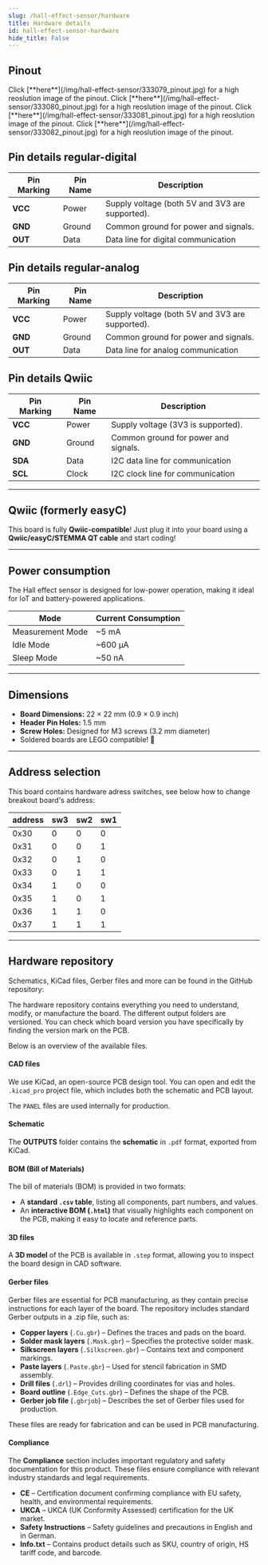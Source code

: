 ```yaml
---
slug: /hall-effect-sensor/hardware 
title: Hardware details
id: hall-effect-sensor-hardware 
hide_title: False
---
```


## Pinout

<CenteredImage src="/img/hall-effect-sensor/333079_pinout.jpg" alt="Pinout" />
Click [**here**](/img/hall-effect-sensor/333079_pinout.jpg) for a high reoslution image of the pinout.
<CenteredImage src="/img/hall-effect-sensor/333080_pinout.jpg" alt="Pinout" />
Click [**here**](/img/hall-effect-sensor/333080_pinout.jpg) for a high reoslution image of the pinout.
<CenteredImage src="/img/hall-effect-sensor/333081_pinout.jpg" alt="Pinout" />
Click [**here**](/img/hall-effect-sensor/333081_pinout.jpg) for a high reoslution image of the pinout.
<CenteredImage src="/img/hall-effect-sensor/333082_pinout.jpg" alt="Pinout" />
Click [**here**](/img/hall-effect-sensor/333082_pinout.jpg) for a high reoslution image of the pinout.

## Pin details regular-digital

| Pin Marking | Pin Name | Description                                     |
| ----------- | -------- | ----------------------------------------------- |
| **VCC**     | Power    | Supply voltage (both 5V and 3V3 are supported). |
| **GND**     | Ground   | Common ground for power and signals.            |
| **OUT**     | Data     | Data line for digital communication

## Pin details regular-analog

| Pin Marking | Pin Name | Description                                     |
| ----------- | -------- | ----------------------------------------------- |
| **VCC**     | Power    | Supply voltage (both 5V and 3V3 are supported). |
| **GND**     | Ground   | Common ground for power and signals.            |
| **OUT**     | Data     | Data line for analog communication

## Pin details Qwiic

| Pin Marking | Pin Name | Description                                     |
| ----------- | -------- | ----------------------------------------------- |
| **VCC**     | Power    | Supply voltage (3V3 is supported). |
| **GND**     | Ground   | Common ground for power and signals.            |
| **SDA**     | Data     | I2C data line for communication
| **SCL**     | Clock     | I2C clock line for communication
             
---

## Qwiic (formerly easyC)  

<CenteredImage src="/img/easyc_transparent.png" alt="EasyC/qwiic cable" width="550px" />
 
<InfoBox> This board is fully **Qwiic-compatible**! Just plug it into your board using a **Qwiic/easyC/STEMMA QT cable** and start coding! </InfoBox>

<QuickLink 
  title="Qwiic (formerly easyC) details and specifications" 
  description="Learn about hardware specifications, compatibility, and usage of the Qwiic connector." 
  url="/qwiic" 
/>

---

## Power consumption

The Hall effect sensor is designed for low-power operation, making it ideal for IoT and battery-powered applications.  

| Mode             | Current Consumption |
| ---------------- | ------------------- |
| Measurement Mode | ~5 mA             |
| Idle Mode        | ~600 µA              |
| Sleep Mode       | ~50 nA             |

---

## Dimensions

- **Board Dimensions:** 22 × 22 mm (0.9 × 0.9 inch)  
- **Header Pin Holes:** 1.5 mm  
- **Screw Holes:** Designed for M3 screws (3.2 mm diameter)  
- Soldered boards are LEGO compatible! 🧱 

---

## Address selection

This board contains hardware adress switches, see below how to change breakout board's address:

<CenteredImage src="/img/hall-effect-sensor/hall-effect-sensor_jp.jpg" alt="Pinout" />

| address | sw3 | sw2 | sw1 |
|---|---|---|---|
| 0x30 | 0 | 0 | 0 |
| 0x31 | 0 | 0 | 1 |
| 0x32 | 0 | 1 | 0 |
| 0x33 | 0 | 1 | 1 |
| 0x34 | 1 | 0 | 0 |
| 0x35 | 1 | 0 | 1 |
| 0x36 | 1 | 1 | 0 |
| 0x37 | 1 | 1 | 1 |                  

---

## Hardware repository

Schematics, KiCad files, Gerber files and more can be found in the GitHub repository:

<QuickLink 
  title="Hall effect sensor breakout with digital output hardware design" 
  description="Hardware design, BOM, gerbers and 3D files for Hall-effect-sensor-breakout-with-digital-output designed by Soldered Electronics."
  url="https://github.com/SolderedElectronics/Hall-effect-sensor-breakout-with-digital-output-hardware-design" 
/>  

<QuickLink 
  title="Hall effect sensor breakout with analog output hardware design" 
  description="Hardware design, BOM, gerbers and 3D files for Hall-effect-sensor-breakout-with-analog-output designed by Soldered Electronics."
  url="https://github.com/SolderedElectronics/Hall-effect-sensor-breakout-with-analog-output-hardware-design" 
/>  

<QuickLink 
  title="Hall effect sensor breakout with digital output---qwiic hardware design" 
  description="Hardware design, BOM, gerbers and 3D files for Hall-effect-sensor-breakout-with-digital-output-&-qwiic designed by Soldered Electronics."
  url="https://github.com/SolderedElectronics/Hall-effect-sensor-breakout-with-digital-output---qwiic-hardware-design" 
/>  

<QuickLink 
  title="Hall effect sensor breakout with analog output---qwiic hardware design" 
  description="Hardware design, BOM, gerbers and 3D files for Hall-effect-sensor-breakout-with-analog-output-&-qwiic designed by Soldered Electronics."
  url="https://github.com/SolderedElectronics/Hall-effect-sensor-breakout-with-analog-output---qwiic-hardware-design" 
/>  

The hardware repository contains everything you need to understand, modify, or manufacture the board. The different output folders are versioned. You can check which board version you have specifically by finding the version mark on the PCB.

Below is an overview of the available files.  
#### CAD files

We use KiCad, an open-source PCB design tool. You can open and edit the `.kicad_pro` project file, which includes both the schematic and PCB layout.  

The `PANEL` files are used internally for production.  

#### Schematic

The **OUTPUTS** folder contains the **schematic** in `.pdf` format, exported from KiCad.

#### BOM (Bill of Materials)

The bill of materials (BOM) is provided in two formats:  

- A **standard `.csv` table**, listing all components, part numbers, and values.  
- An **interactive BOM (`.html`)** that visually highlights each component on the PCB, making it easy to locate and reference parts.  


#### 3D files

A **3D model** of the PCB is available in `.step` format, allowing you to inspect the board design in CAD software.  

#### Gerber files 

Gerber files are essential for PCB manufacturing, as they contain precise instructions for each layer of the board. The repository includes standard Gerber outputs in a .zip file, such as:  

- **Copper layers** (`.Cu.gbr`) – Defines the traces and pads on the board.  
- **Solder mask layers** (`.Mask.gbr`) – Specifies the protective solder mask.  
- **Silkscreen layers** (`.Silkscreen.gbr`) – Contains text and component markings.  
- **Paste layers** (`.Paste.gbr`) – Used for stencil fabrication in SMD assembly.  
- **Drill files** (`.drl`) – Provides drilling coordinates for vias and holes.  
- **Board outline** (`.Edge_Cuts.gbr`) – Defines the shape of the PCB.  
- **Gerber job file** (`.gbrjob`) – Describes the set of Gerber files used for production.  

These files are ready for fabrication and can be used in PCB manufacturing.

#### Compliance  

The **Compliance** section includes important regulatory and safety documentation for this product. These files ensure compliance with relevant industry standards and legal requirements.  

- **CE** – Certification document confirming compliance with EU safety, health, and environmental requirements.  
- **UKCA** – UKCA (UK Conformity Assessed) certification for the UK market.  
- **Safety Instructions** – Safety guidelines and precautions in English and in German.
- **Info.txt** – Contains product details such as SKU, country of origin, HS tariff code, and barcode.  
